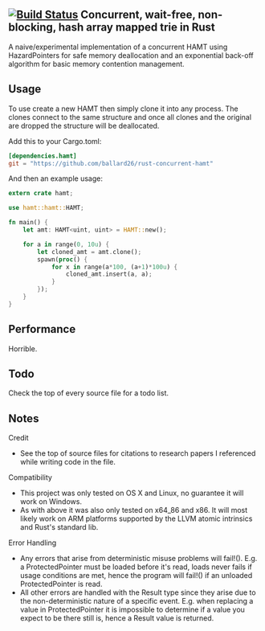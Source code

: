 [![Build Status](https://travis-ci.org/ballard26/concurrent-hamt.svg?branch=master)](https://travis-ci.org/ballard26/concurrent-hamt)
Concurrent, wait-free, non-blocking, hash array mapped trie in Rust
----------------------------------------------------------------------
A naive/experimental implementation of a concurrent HAMT using 
HazardPointers for safe memory deallocation and an exponential back-off 
algorithm for basic memory contention management.

Usage
----------------------------------------------------------------------
To use create a new HAMT then simply clone it into any process. The clones
connect to the same structure and once all clones and the original are
dropped the structure will be deallocated.

Add this to your Cargo.toml:
```toml
[dependencies.hamt]
git = "https://github.com/ballard26/rust-concurrent-hamt"
```

And then an example usage:
```rust
extern crate hamt;

use hamt::hamt::HAMT;

fn main() {
    let amt: HAMT<uint, uint> = HAMT::new();

    for a in range(0, 10u) {
        let cloned_amt = amt.clone();
        spawn(proc() {
            for x in range(a*100, (a+1)*100u) { 
                cloned_amt.insert(a, a);
            }
        });
    }
}
```

Performance
----------------------------------------------------------------------
Horrible.

Todo
----------------------------------------------------------------------
Check the top of every source file for a todo list. 

Notes
----------------------------------------------------------------------
Credit
- See the top of source files for citations to research papers I referenced while
  writing code in the file.

Compatibility
- This project was only tested on OS X and Linux, no guarantee it will work on Windows.
- As with above it was also only tested on x64_86 and x86. It will most likely work on 
  ARM platforms supported by the LLVM atomic intrinsics and Rust's standard lib.

Error Handling
- Any errors that arise from deterministic misuse problems will fail!().
    E.g. a ProtectedPointer must be loaded before it's read, loads never 
    fails if usage conditions are met, hence the program will fail!() if
    an unloaded ProtectedPointer is read.
- All other errors are handled with the Result type since they arise
  due to the non-deterministic nature of a specific event.
    E.g. when replacing a value in ProtectedPointer it is impossible to determine
    if a value you expect to be there still is, hence a Result value is returned.
